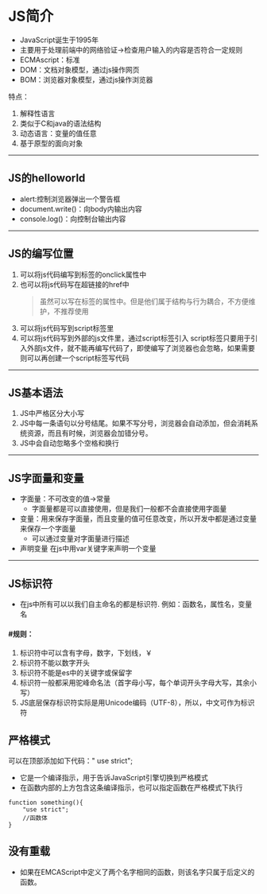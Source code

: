 # JS简介
- JavaScript诞生于1995年
- 主要用于处理前端中的网络验证->检查用户输入的内容是否符合一定规则
- ECMAscript：标准
- DOM：文档对象模型，通过js操作网页
- BOM：浏览器对象模型，通过js操作浏览器

特点：
1. 解释性语言
2. 类似于C和java的语法结构
3. 动态语言：变量的值任意
4. 基于原型的面向对象
---
## JS的helloworld
- alert:控制浏览器弹出一个警告框
- document.write()：向body内输出内容
- console.log()：向控制台输出内容
---
## JS的编写位置
1. 可以将js代码编写到标签的onclick属性中
2. 也可以将js代码写在超链接的href中
    >虽然可以写在标签的属性中。但是他们属于结构与行为耦合，不方便维护，不推荐使用
3. 可以将js代码写到script标签里
4. 可以将js代码写到外部的js文件里，通过script标签引入
script标签只要用于引入外部js文件，就不能再编写代码了，即使编写了浏览器也会忽略，如果需要则可以再创建一个script标签写代码
---
## JS基本语法
1. JS中严格区分大小写
2. JS中每一条语句以分号结尾。如果不写分号，浏览器会自动添加，但会消耗系统资源，而且有时候，浏览器会加错分号。
3. JS中会自动忽略多个空格和换行
---
## JS字面量和变量
- 字面量：不可改变的值->常量
    - 字面量都是可以直接使用，但是我们一般都不会直接使用字面量
- 变量：用来保存字面量，而且变量的值可任意改变，所以开发中都是通过变量来保存一个字面量
    - 可以通过变量对字面量进行描述 
- 声明变量 在js中用var关键字来声明一个变量

---
## JS标识符
- 在js中所有可以以我们自主命名的都是标识符.
例如：函数名，属性名，变量名
#### #规则：
1. 标识符中可以含有字母，数字，下划线，￥
2. 标识符不能以数字开头
3. 标识符不能是es中的关键字或保留字
4. 标识符一般都采用驼峰命名法（首字母小写，每个单词开头字母大写，其余小写）
5. JS底层保存标识符实际是用Unicode编码（UTF-8），所以，中文可作为标识符

## 严格模式
 可以在顶部添加如下代码：" use strict";
- 它是一个编译指示，用于告诉JavaScript引擎切换到严格模式
- 在函数内部的上方包含这条编译指示，也可以指定函数在严格模式下执行
```
function something(){
    "use strict";
    //函数体
}
```
## 没有重载
- 如果在EMCAScript中定义了两个名字相同的函数，则该名字只属于后定义的函数。